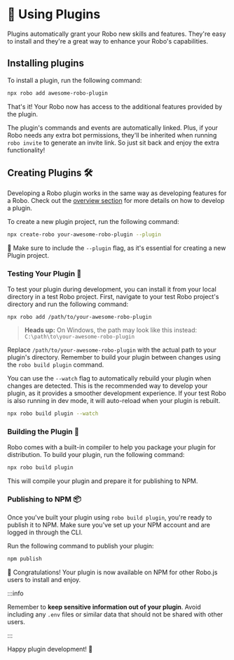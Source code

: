 # 🔌 Using Plugins

Plugins automatically grant your Robo new skills and features. They're easy to install and they're a great way to enhance your Robo's capabilities.

## Installing plugins

To install a plugin, run the following command:

```bash
npx robo add awesome-robo-plugin
```

That's it! Your Robo now has access to the additional features provided by the plugin.

The plugin's commands and events are automatically linked. Plus, if your Robo needs any extra bot permissions, they'll be inherited when running `robo invite` to generate an invite link. So just sit back and enjoy the extra functionality!

## Creating Plugins 🛠️

Developing a Robo plugin works in the same way as developing features for a Robo. Check out the [overview section](/docs/basics/overview) for more details on how to develop a plugin.

To create a new plugin project, run the following command:

```bash
npx create-robo your-awesome-robo-plugin --plugin
```

🔑 Make sure to include the `--plugin` flag, as it's essential for creating a new Plugin project.

### Testing Your Plugin 🧪

To test your plugin during development, you can install it from your local directory in a test Robo project. First, navigate to your test Robo project's directory and run the following command:

```bash
npx robo add /path/to/your-awesome-robo-plugin
```

> **Heads up:** On Windows, the path may look like this instead: `C:\path\to\your-awesome-robo-plugin`

Replace `/path/to/your-awesome-robo-plugin` with the actual path to your plugin's directory. Remember to build your plugin between changes using the `robo build plugin` command.

You can use the `--watch` flag to automatically rebuild your plugin when changes are detected. This is the recommended way to develop your plugin, as it provides a smoother development experience. If your test Robo is also running in dev mode, it will auto-reload when your plugin is rebuilt.

```bash
npx robo build plugin --watch
```

### Building the Plugin 🔨

Robo comes with a built-in compiler to help you package your plugin for distribution. To build your plugin, run the following command:

```bash
npx robo build plugin
```

This will compile your plugin and prepare it for publishing to NPM.

### Publishing to NPM 📦

Once you've built your plugin using `robo build plugin`, you're ready to publish it to NPM. Make sure you've set up your NPM account and are logged in through the CLI.

Run the following command to publish your plugin:

```bash
npm publish
```

🎉 Congratulations! Your plugin is now available on NPM for other Robo.js users to install and enjoy.

:::info

Remember to **keep sensitive information out of your plugin**. Avoid including any `.env` files or similar data that should not be shared with other users.

:::

Happy plugin development! 🚀
